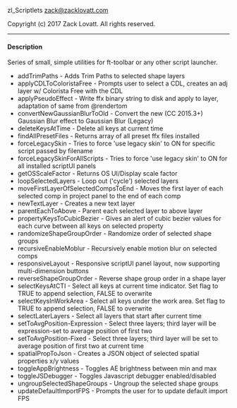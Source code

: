 zl_Scriptlets
zack@zacklovatt.com

Copyright (c) 2017 Zack Lovatt. All rights reserved.

-----------------------
#### Description

Series of small, simple utilities for ft-toolbar or any other script launcher.

* addTrimPaths                       - Adds Trim Paths to selected shape layers
* applyCDLToColoristaFree            - Prompts user to select a CDL, creates an adj layer w/ Colorista Free with the CDL
* applyPseudoEffect                  - Write ffx binary string to disk and apply to layer, adaptation of same from @rendertom
* convertNewGaussianBlurToOld        - Convert the new (CC 2015.3+) Gaussian Blur effect to Gaussian Blur (Legacy)
* deleteKeysAtTime                   - Delete all keys at current time
* findAllPresetFiles                 - Returns array of all preset ffx files installed
* forceLegacySkin                    - Tries to force 'use legacy skin' to ON for specific script passed by filename
* forceLegacySkinForAllScripts       - Tries to force 'use legacy skin' to ON for all installed scriptUI panels
* getOSScaleFactor                   - Returns OS UI/Display scale factor
* loopSelectedLayers                 - Loop out ('cycle') selected layers
* moveFirstLayerOfSelectedCompsToEnd - Moves the first layer of each selected comp in project panel to the end of each comp
* newTextLayer                       - Creates a new text layer
* parentEachToAbove                  - Parent each selected layer to above layer
* propertyKeysToCubicBezier          - Gives an alert of cubic bezier values for each curve between all keys on selected property
* randomizeShapeGroupOrder           - Randomize order of selected shape groups
* recursiveEnableMoblur              - Recursively enable motion blur on selected comps
* responsiveLayout                   - Responsive scriptUI panel layout, now supporting multi-dimension buttons
* reverseShapeGroupOrder             - Reverse shape group order in a shape layer
* selectKeysAtCTI                    - Select all keys at current time indicator. Set flag to TRUE to append selection, FALSE to overwrite
* selectKeysInWorkArea               - Select all keys under the work area. Set flag to TRUE to append selection, FALSE to overwrite
* selectLaterLayers                  - Select all layers that start after current time
* setToAvgPosition-Expression        - Select three layers; third layer will be expression-set to average position of first two
* setToAvgPosition-Fixed             - Select three layers; third layer will be set to average position of first two at current time
* spatialPropToJson                  - Creates a JSON object of selected spatial properties x/y values
* toggleAppBrightness		         - Toggles AE brightness between min and max
* toggleJSDebugger		 	         - Toggles Javascript debugger enabled/disabled
* ungroupSelectedShapeGroups         - Ungroup the selected shape groups
* updateDefaultImportFPS             - Prompts the user for to update default import FPS

